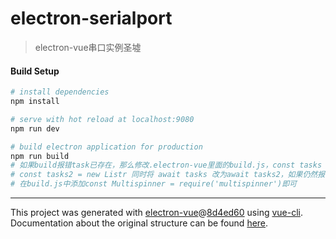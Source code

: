 # electron-serialport

> electron-vue串口实例圣墟

#### Build Setup

``` bash
# install dependencies
npm install

# serve with hot reload at localhost:9080
npm run dev

# build electron application for production
npm run build
# 如果build报错task已存在，那么修改.electron-vue里面的build.js，const tasks = new Listr 改为
# const tasks2 = new Listr 同时将 await tasks 改为await tasks2，如果仍然报错，那么将npm -i multispinner同时
# 在build.js中添加const Multispinner = require('multispinner')即可


```

---

This project was generated with [electron-vue](https://github.com/SimulatedGREG/electron-vue)@[8d4ed60](https://github.com/SimulatedGREG/electron-vue/tree/8d4ed607d65300381a8f47d97923eb07832b1a9a) using [vue-cli](https://github.com/vuejs/vue-cli). Documentation about the original structure can be found [here](https://simulatedgreg.gitbooks.io/electron-vue/content/index.html).
